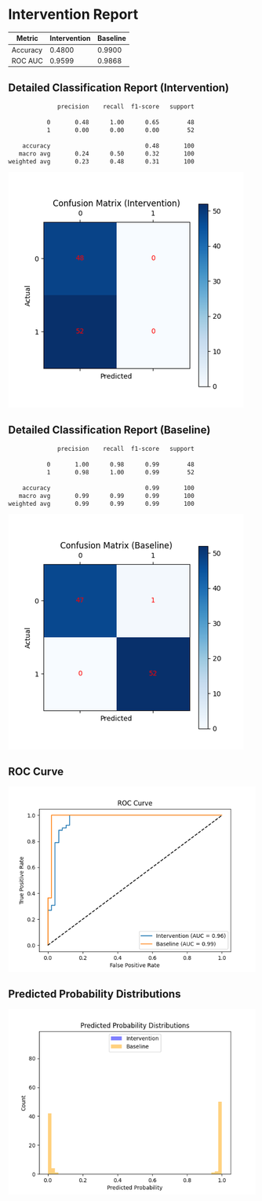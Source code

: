 
# Intervention Report

| Metric           | Intervention | Baseline |
|------------------|--------------|----------|
| Accuracy         | 0.4800     | 0.9900   |
| ROC AUC          | 0.9599     | 0.9868   |

## Detailed Classification Report (Intervention)

```
              precision    recall  f1-score   support

           0       0.48      1.00      0.65        48
           1       0.00      0.00      0.00        52

    accuracy                           0.48       100
   macro avg       0.24      0.50      0.32       100
weighted avg       0.23      0.48      0.31       100

```
![Confusion Matrix (Intervention)](/intervention_reports/f8161_m1.0_a50.0/confusion_matrix_intervention.png)

## Detailed Classification Report (Baseline)

```
              precision    recall  f1-score   support

           0       1.00      0.98      0.99        48
           1       0.98      1.00      0.99        52

    accuracy                           0.99       100
   macro avg       0.99      0.99      0.99       100
weighted avg       0.99      0.99      0.99       100

```
![Confusion Matrix (Baseline)](/intervention_reports/f8161_m1.0_a50.0/confusion_matrix_baseline.png)

## ROC Curve

![ROC Curve](/intervention_reports/f8161_m1.0_a50.0/roc_curve.png)

## Predicted Probability Distributions

![Probability Distributions](/intervention_reports/f8161_m1.0_a50.0/probability_distributions.png)
